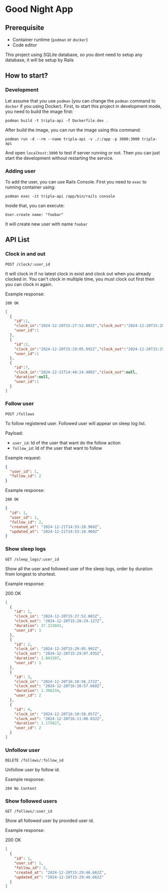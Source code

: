 # Good Night App

## Prerequisite

- Container runtime (`podman` or `docker`)
- Code editor

This project using SQLite database, so you dont need to setup any database, it will be setup by Rails

## How to start?

### Development

Let assume that you use `podman` (you can change the `podman` command to `docker` if you using Docker). First, to start this project in development mode, you need to build the image first:

```shell
podman build -t tripla-api -f Dockerfile.dev .
```

After build the image, you can run the image using this command:

```shell
podman run -d --rm --name tripla-api -v ./:/app -p 3000:3000 tripla-api
```

And open `localhost:3000` to test if server running or not. Then you can just start the development without restarting the service.

### Adding user

To add the user, you can use Rails Console. First you need to `exec` to running container using:

```shell
podman exec -it tripla-api /app/bin/rails console
```

Inside that, you can execute:

```rails
User.create name: "foobar"
```

It will create new user with name `foobar`

## API List

### Clock in and out

`POST /clock/:user_id`

It will clock in if no latest clock in exist and clock out when you already clocked in.
You can't clock in multiple time, you must clock out first then you can clock in again.

Example response:

`200 OK`

```json
[
  {
    "id":1,
    "clock_in":"2024-12-20T15:27:52.003Z","clock_out":"2024-12-20T15:28:29.127Z","duration":37.123841,
    "user_id":1
  },
  {
    "id":2,
    "clock_in":"2024-12-20T15:29:05.992Z","clock_out":"2024-12-20T15:29:07.835Z","duration":1.843107,
    "user_id":1
  },
  {
    "id":7,
    "clock_in":"2024-12-21T14:48:24.400Z","clock_out":null,
    "duration":null,
    "user_id":1
  }
]
```

### Follow user

`POST /follows`

To follow registered user. Followed user will appear on sleep log list.

Payload:

- `user_id`: Id of the user that want do the follow action
- `follow_id`: Id of the user that want to follow

Example request:

```json
{
  "user_id": 1,
  "follow_id": 2
}
```

Example response:

`200 OK`

```json
{
  "id": 1,
  "user_id": 1,
  "follow_id": 2,
  "created_at": "2024-12-21T14:53:28.960Z",
  "updated_at": "2024-12-21T14:53:28.960Z"
}
```

### Show sleep logs

`GET /sleep_logs/:user_id`

Show all the user and followed user of the sleep logs, order by duration from longest to shortest.

Example response:

200 OK

```json
[
  {
    "id": 1,
    "clock_in": "2024-12-20T15:27:52.003Z",
    "clock_out": "2024-12-20T15:28:29.127Z",
    "duration": 37.123841,
    "user_id": 1
  },
  {
    "id": 2,
    "clock_in": "2024-12-20T15:29:05.992Z",
    "clock_out": "2024-12-20T15:29:07.835Z",
    "duration": 1.843107,
    "user_id": 1
  },
  {
    "id": 3,
    "clock_in": "2024-12-20T16:10:56.272Z",
    "clock_out": "2024-12-20T16:10:57.668Z",
    "duration": 1.396234,
    "user_id": 2
  },
  {
    "id": 4,
    "clock_in": "2024-12-20T16:10:58.857Z",
    "clock_out": "2024-12-20T16:11:00.032Z",
    "duration": 1.175827,
    "user_id": 2
  }
]
```

### Unfollow user

`DELETE /follows/:follow_id`

Unfollow user by follow id.

Example response:

`204 No Content`

### Show followed users

`GET /follows/:user_id`

Show all followed user by provided user id.

Example response:

200 OK

```json
[
  {
    "id": 1,
    "user_id": 1,
    "follow_id": 2,
    "created_at": "2024-12-20T15:29:46.662Z",
    "updated_at": "2024-12-20T15:29:46.662Z"
  }
]
```
